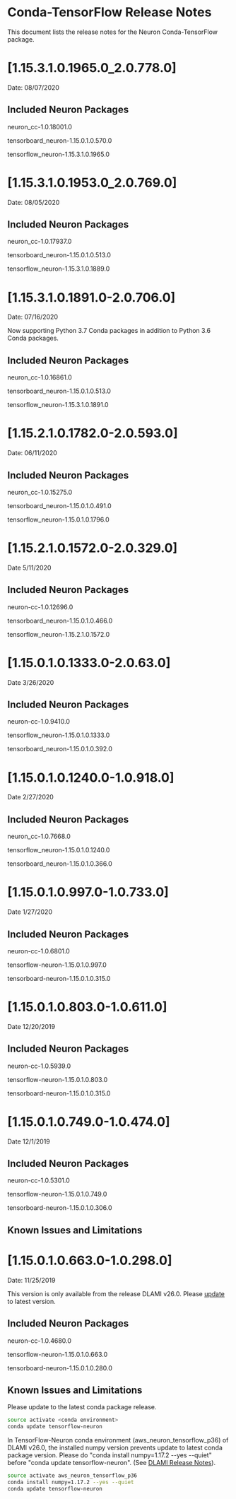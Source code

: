 # Conda-TensorFlow Release Notes

This document lists the release notes for the Neuron Conda-TensorFlow package.


# [1.15.3.1.0.1965.0_2.0.778.0]

Date: 08/07/2020

## Included Neuron Packages

neuron_cc-1.0.18001.0

tensorboard_neuron-1.15.0.1.0.570.0

tensorflow_neuron-1.15.3.1.0.1965.0




# [1.15.3.1.0.1953.0_2.0.769.0]

Date: 08/05/2020

## Included Neuron Packages

neuron_cc-1.0.17937.0

tensorboard_neuron-1.15.0.1.0.513.0

tensorflow_neuron-1.15.3.1.0.1889.0


# [1.15.3.1.0.1891.0-2.0.706.0]

Date: 07/16/2020

Now supporting Python 3.7 Conda packages in addition to Python 3.6 Conda packages.

## Included Neuron Packages

neuron_cc-1.0.16861.0

tensorboard_neuron-1.15.0.1.0.513.0

tensorflow_neuron-1.15.3.1.0.1891.0

# [1.15.2.1.0.1782.0-2.0.593.0]

Date: 06/11/2020

## Included Neuron Packages

neuron_cc-1.0.15275.0

tensorboard_neuron-1.15.0.1.0.491.0

tensorflow_neuron-1.15.0.1.0.1796.0


# [1.15.2.1.0.1572.0-2.0.329.0]

Date 5/11/2020

## Included Neuron Packages

neuron-cc-1.0.12696.0

tensorboard_neuron-1.15.0.1.0.466.0

tensorflow_neuron-1.15.2.1.0.1572.0

# [1.15.0.1.0.1333.0-2.0.63.0]

Date 3/26/2020

## Included Neuron Packages

neuron-cc-1.0.9410.0

tensorflow_neuron-1.15.0.1.0.1333.0

tensorboard_neuron-1.15.0.1.0.392.0

# [1.15.0.1.0.1240.0-1.0.918.0]

Date 2/27/2020

## Included Neuron Packages

neuron_cc-1.0.7668.0

tensorflow_neuron-1.15.0.1.0.1240.0

tensorboard_neuron-1.15.0.1.0.366.0

# [1.15.0.1.0.997.0-1.0.733.0]

Date 1/27/2020

## Included Neuron Packages

neuron-cc-1.0.6801.0

tensorflow-neuron-1.15.0.1.0.997.0

tensorboard-neuron-1.15.0.1.0.315.0


# [1.15.0.1.0.803.0-1.0.611.0]

Date 12/20/2019

## Included Neuron Packages

neuron-cc-1.0.5939.0

tensorflow-neuron-1.15.0.1.0.803.0

tensorboard-neuron-1.15.0.1.0.315.0


# [1.15.0.1.0.749.0-1.0.474.0]

Date 12/1/2019

## Included Neuron Packages

neuron-cc-1.0.5301.0

tensorflow-neuron-1.15.0.1.0.749.0

tensorboard-neuron-1.15.0.1.0.306.0


## Known Issues and Limitations


# [1.15.0.1.0.663.0-1.0.298.0]

Date:  11/25/2019

This version is only available from the release DLAMI v26.0. Please [update](../dlami-release-notes.md#known-issues) to latest version.

## Included Neuron Packages

neuron-cc-1.0.4680.0

tensorflow-neuron-1.15.0.1.0.663.0

tensorboard-neuron-1.15.0.1.0.280.0

## Known Issues and Limitations

Please update to the latest conda package release.

```bash
source activate <conda environment>
conda update tensorflow-neuron
```
In TensorFlow-Neuron conda environment (aws_neuron_tensorflow_p36) of DLAMI v26.0, the installed numpy version prevents update to latest conda package version. Please do "conda install numpy=1.17.2 --yes --quiet" before "conda update tensorflow-neuron". (See [DLAMI Release Notes](../dlami-release-notes.md)).

```bash
source activate aws_neuron_tensorflow_p36
conda install numpy=1.17.2 --yes --quiet
conda update tensorflow-neuron
```
